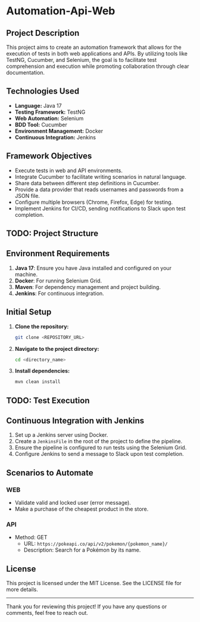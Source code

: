 # Automation-Api-Web

## Project Description

This project aims to create an automation framework that allows for the execution of tests in both web applications and APIs. By utilizing tools like TestNG, Cucumber, and Selenium, the goal is to facilitate test comprehension and execution while promoting collaboration through clear documentation.

## Technologies Used

- **Language:** Java 17
- **Testing Framework:** TestNG
- **Web Automation:** Selenium
- **BDD Tool:** Cucumber
- **Environment Management:** Docker
- **Continuous Integration:** Jenkins

## Framework Objectives

- Execute tests in web and API environments.
- Integrate Cucumber to facilitate writing scenarios in natural language.
- Share data between different step definitions in Cucumber.
- Provide a data provider that reads usernames and passwords from a JSON file.
- Configure multiple browsers (Chrome, Firefox, Edge) for testing.
- Implement Jenkins for CI/CD, sending notifications to Slack upon test completion.

## TODO: Project Structure


## Environment Requirements

1. **Java 17**: Ensure you have Java installed and configured on your machine.
2. **Docker**: For running Selenium Grid.
3. **Maven**: For dependency management and project building.
4. **Jenkins**: For continuous integration.

## Initial Setup

1. **Clone the repository:**

   ```bash
   git clone <REPOSITORY_URL>
   ```

2. **Navigate to the project directory:**

   ```bash
   cd <directory_name>
   ```

3. **Install dependencies:**

   ```bash
   mvn clean install
   ```

## TODO: Test Execution

## Continuous Integration with Jenkins

1. Set up a Jenkins server using Docker.
2. Create a `JenkinsFile` in the root of the project to define the pipeline.
3. Ensure the pipeline is configured to run tests using the Selenium Grid.
4. Configure Jenkins to send a message to Slack upon test completion.

## Scenarios to Automate

### WEB

- Validate valid and locked user (error message).
- Make a purchase of the cheapest product in the store.

### API

- Method: GET
  - URL: `https://pokeapi.co/api/v2/pokemon/{pokemon_name}/`
  - Description: Search for a Pokémon by its name.

## License

This project is licensed under the MIT License. See the LICENSE file for more details.

---

Thank you for reviewing this project! If you have any questions or comments, feel free to reach out.
